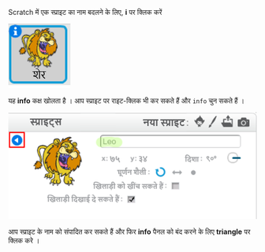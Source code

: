 Scratch में एक स्प्राइट का नाम बदलने के लिए, **i** पर क्लिक करें

![screenshot](images/rename-info.png)

यह **info** कक्ष खोलता है । आप स्प्राइट पर राइट-क्लिक भी कर सकते हैं और `info` चुन सकते हैं ।

![screenshot](images/rename-change.png)

आप स्प्राइट के नाम को संपादित कर सकते हैं और फिर **info** पैनल को बंद करने के लिए **triangle** पर क्लिक करे ।